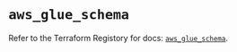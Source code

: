 # `aws_glue_schema`

Refer to the Terraform Registory for docs: [`aws_glue_schema`](https://registry.terraform.io/providers/hashicorp/aws/5.10.0/docs/resources/glue_schema).
